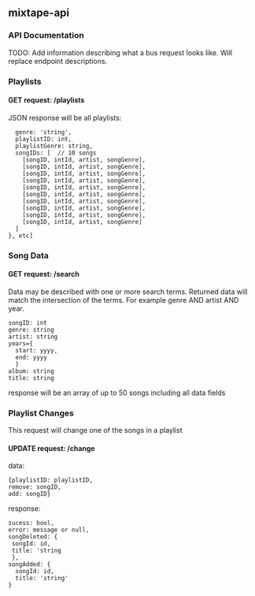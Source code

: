 ## mixtape-api

### API Documentation

TODO:  Add information describing what a bus request looks like.  Will replace endpoint descriptions.

### Playlists

#### GET request: /playlists

JSON response will be all playlists:

```playlists:[{
  genre: 'string',
  playlistID: int,
  playlistGenre: string,
  songIDs: [  // 10 songs
    [songID, intId, artist, songGenre],
    [songID, intId, artist, songGenre],
    [songID, intId, artist, songGenre],
    [songID, intId, artist, songGenre],
    [songID, intId, artist, songGenre],
    [songID, intId, artist, songGenre],
    [songID, intId, artist, songGenre],
    [songID, intId, artist, songGenre],
    [songID, intId, artist, songGenre],
    [songID, intId, artist, songGenre]
  ]	
}, etc]
```
### Song Data

#### GET request: /search
Data may be described with one or more search terms.  Returned data will match the intersection of the terms.  For example genre AND artist AND year.
```
songID: int
genre: string
artist: string
years={
  start: yyyy,
  end: yyyy
  }
album: string
title: string
```
response will be an array of up to 50 songs including all data fields

### Playlist Changes

This request will change one of the songs in a playlist

#### UPDATE request: /change

data: 
```
{playlistID: playlistID,
remove: songID,
add: songID}
```

response:

```{
sucess: bool,
error: message or null,
songDeleted: {
 songId: id,
 title: 'string
 },
songAdded: {
  songId: id,
  title: 'string'
}
```





